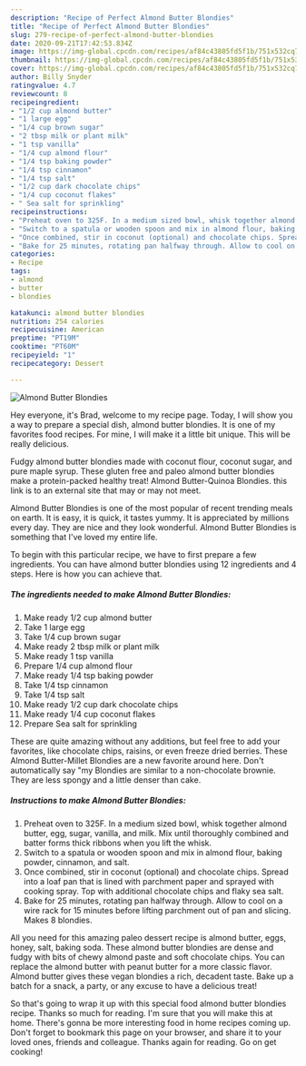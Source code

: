 ```yaml
---
description: "Recipe of Perfect Almond Butter Blondies"
title: "Recipe of Perfect Almond Butter Blondies"
slug: 279-recipe-of-perfect-almond-butter-blondies
date: 2020-09-21T17:42:53.834Z
image: https://img-global.cpcdn.com/recipes/af84c43805fd5f1b/751x532cq70/almond-butter-blondies-recipe-main-photo.jpg
thumbnail: https://img-global.cpcdn.com/recipes/af84c43805fd5f1b/751x532cq70/almond-butter-blondies-recipe-main-photo.jpg
cover: https://img-global.cpcdn.com/recipes/af84c43805fd5f1b/751x532cq70/almond-butter-blondies-recipe-main-photo.jpg
author: Billy Snyder
ratingvalue: 4.7
reviewcount: 8
recipeingredient:
- "1/2 cup almond butter"
- "1 large egg"
- "1/4 cup brown sugar"
- "2 tbsp milk or plant milk"
- "1 tsp vanilla"
- "1/4 cup almond flour"
- "1/4 tsp baking powder"
- "1/4 tsp cinnamon"
- "1/4 tsp salt"
- "1/2 cup dark chocolate chips"
- "1/4 cup coconut flakes"
- " Sea salt for sprinkling"
recipeinstructions:
- "Preheat oven to 325F. In a medium sized bowl, whisk together almond butter, egg, sugar, vanilla, and milk. Mix until thoroughly combined and batter forms thick ribbons when you lift the whisk."
- "Switch to a spatula or wooden spoon and mix in almond flour, baking powder, cinnamon, and salt."
- "Once combined, stir in coconut (optional) and chocolate chips. Spread into a loaf pan that is lined with parchment paper and sprayed with cooking spray. Top with additional chocolate chips and flaky sea salt."
- "Bake for 25 minutes, rotating pan halfway through. Allow to cool on a wire rack for 15 minutes before lifting parchment out of pan and slicing. Makes 8 blondies."
categories:
- Recipe
tags:
- almond
- butter
- blondies

katakunci: almond butter blondies 
nutrition: 254 calories
recipecuisine: American
preptime: "PT19M"
cooktime: "PT60M"
recipeyield: "1"
recipecategory: Dessert

---
```



![Almond Butter Blondies](https://img-global.cpcdn.com/recipes/af84c43805fd5f1b/751x532cq70/almond-butter-blondies-recipe-main-photo.jpg)

Hey everyone, it's Brad, welcome to my recipe page. Today, I will show you a way to prepare a special dish, almond butter blondies. It is one of my favorites food recipes. For mine, I will make it a little bit unique. This will be really delicious.

Fudgy almond butter blondies made with coconut flour, coconut sugar, and pure maple syrup. These gluten free and paleo almond butter blondies make a protein-packed healthy treat! Almond Butter-Quinoa Blondies. this link is to an external site that may or may not meet.

Almond Butter Blondies is one of the most popular of recent trending meals on earth. It is easy, it is quick, it tastes yummy. It is appreciated by millions every day. They are nice and they look wonderful. Almond Butter Blondies is something that I've loved my entire life.


To begin with this particular recipe, we have to first prepare a few ingredients. You can have almond butter blondies using 12 ingredients and 4 steps. Here is how you can achieve that.

<!--inarticleads1-->

##### The ingredients needed to make Almond Butter Blondies:

1. Make ready 1/2 cup almond butter
1. Take 1 large egg
1. Take 1/4 cup brown sugar
1. Make ready 2 tbsp milk or plant milk
1. Make ready 1 tsp vanilla
1. Prepare 1/4 cup almond flour
1. Make ready 1/4 tsp baking powder
1. Take 1/4 tsp cinnamon
1. Take 1/4 tsp salt
1. Make ready 1/2 cup dark chocolate chips
1. Make ready 1/4 cup coconut flakes
1. Prepare  Sea salt for sprinkling


These are quite amazing without any additions, but feel free to add your favorites, like chocolate chips, raisins, or even freeze dried berries. These Almond Butter-Millet Blondies are a new favorite around here. Don&#39;t automatically say &#34;my Blondies are similar to a non-chocolate brownie. They are less spongy and a little denser than cake. 

<!--inarticleads2-->

##### Instructions to make Almond Butter Blondies:

1. Preheat oven to 325F. In a medium sized bowl, whisk together almond butter, egg, sugar, vanilla, and milk. Mix until thoroughly combined and batter forms thick ribbons when you lift the whisk.
1. Switch to a spatula or wooden spoon and mix in almond flour, baking powder, cinnamon, and salt.
1. Once combined, stir in coconut (optional) and chocolate chips. Spread into a loaf pan that is lined with parchment paper and sprayed with cooking spray. Top with additional chocolate chips and flaky sea salt.
1. Bake for 25 minutes, rotating pan halfway through. Allow to cool on a wire rack for 15 minutes before lifting parchment out of pan and slicing. Makes 8 blondies.


All you need for this amazing paleo dessert recipe is almond butter, eggs, honey, salt, baking soda. These almond butter blondies are dense and fudgy with bits of chewy almond paste and soft chocolate chips. You can replace the almond butter with peanut butter for a more classic flavor. Almond butter gives these vegan blondies a rich, decadent taste. Bake up a batch for a snack, a party, or any excuse to have a delicious treat! 

So that's going to wrap it up with this special food almond butter blondies recipe. Thanks so much for reading. I'm sure that you will make this at home. There's gonna be more interesting food in home recipes coming up. Don't forget to bookmark this page on your browser, and share it to your loved ones, friends and colleague. Thanks again for reading. Go on get cooking!
